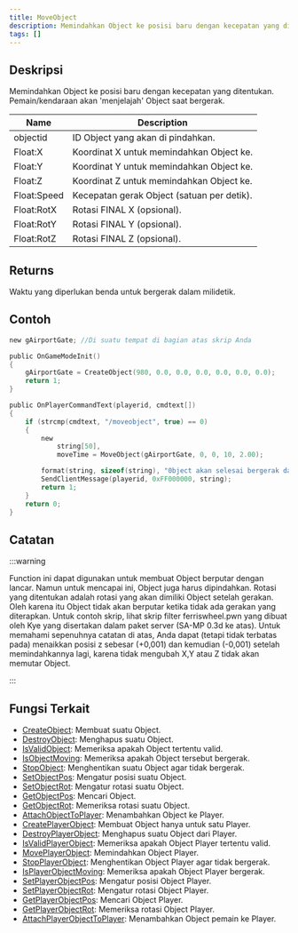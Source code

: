 ```yaml
---
title: MoveObject
description: Memindahkan Object ke posisi baru dengan kecepatan yang ditentukan.
tags: []
---
```


## Deskripsi

Memindahkan Object ke posisi baru dengan kecepatan yang ditentukan. Pemain/kendaraan akan 'menjelajah' Object saat bergerak.

| Name        | Description                                |
| ----------- | ------------------------------------------ |
| objectid    | ID Object yang akan di pindahkan.          |
| Float:X     | Koordinat X untuk memindahkan Object ke.   |
| Float:Y     | Koordinat Y untuk memindahkan Object ke.   |
| Float:Z     | Koordinat Z untuk memindahkan Object ke.   |
| Float:Speed | Kecepatan gerak Object (satuan per detik). |
| Float:RotX  | Rotasi FINAL X (opsional).                 |
| Float:RotY  | Rotasi FINAL Y (opsional).                 |
| Float:RotZ  | Rotasi FINAL Z (opsional).                 |

## Returns

Waktu yang diperlukan benda untuk bergerak dalam milidetik.

## Contoh

```c
new gAirportGate; //Di suatu tempat di bagian atas skrip Anda

public OnGameModeInit()
{
    gAirportGate = CreateObject(980, 0.0, 0.0, 0.0, 0.0, 0.0, 0.0);
    return 1;
}

public OnPlayerCommandText(playerid, cmdtext[])
{
    if (strcmp(cmdtext, "/moveobject", true) == 0)
    {
        new
            string[50],
            moveTime = MoveObject(gAirportGate, 0, 0, 10, 2.00);

        format(string, sizeof(string), "0bject akan selesai bergerak dalam %d milidetik", moveTime);
        SendClientMessage(playerid, 0xFF000000, string);
        return 1;
    }
    return 0;
}
```

## Catatan

:::warning

Function ini dapat digunakan untuk membuat Object berputar dengan lancar. Namun untuk mencapai ini, Object juga harus dipindahkan. Rotasi yang ditentukan adalah rotasi yang akan dimiliki Object setelah gerakan. Oleh karena itu Object tidak akan berputar ketika tidak ada gerakan yang diterapkan. Untuk contoh skrip, lihat skrip filter ferriswheel.pwn yang dibuat oleh Kye yang disertakan dalam paket server (SA-MP 0.3d ke atas). Untuk memahami sepenuhnya catatan di atas, Anda dapat (tetapi tidak terbatas pada) menaikkan posisi z sebesar (+0,001) dan kemudian (-0,001) setelah memindahkannya lagi, karena tidak mengubah X,Y atau Z tidak akan memutar Object.

:::

## Fungsi Terkait

- [CreateObject](CreateObject): Membuat suatu Object.
- [DestroyObject](DestroyObject): Menghapus suatu Object.
- [IsValidObject](IsValidObject): Memeriksa apakah Object tertentu valid.
- [IsObjectMoving](IsObjectMoving): Memeriksa apakah Object tersebut bergerak.
- [StopObject](StopObject): Menghentikan suatu Object agar tidak bergerak.
- [SetObjectPos](SetObjectPos): Mengatur posisi suatu Object.
- [SetObjectRot](SetObjectRot): Mengatur rotasi suatu Object.
- [GetObjectPos](GetObjectPos): Mencari Object.
- [GetObjectRot](GetObjectRot): Memeriksa rotasi suatu Object.
- [AttachObjectToPlayer](AttachObjectToPlayer): Menambahkan Object ke Player.
- [CreatePlayerObject](CreatePlayerObject): Membuat Object hanya untuk satu Player.
- [DestroyPlayerObject](DestroyPlayerObject): Menghapus suatu Object dari Player.
- [IsValidPlayerObject](IsValidPlayerObject): Memeriksa apakah Object Player tertentu valid.
- [MovePlayerObject](MovePlayerObject): Memindahkan Object Player.
- [StopPlayerObject](StopPlayerObject): Menghentikan Object Player agar tidak bergerak.
- [IsPlayerObjectMoving](IsPlayerObjectMoving): Memeriksa apakah Object Player bergerak.
- [SetPlayerObjectPos](SetPlayerObjectPos): Mengatur posisi Object Player.
- [SetPlayerObjectRot](SetPlayerObjectRot): Mengatur rotasi Object Player.
- [GetPlayerObjectPos](GetPlayerObjectPos): Mencari Object Player.
- [GetPlayerObjectRot](GetPlayerObjectRot): Memeriksa rotasi Object Player.
- [AttachPlayerObjectToPlayer](AttachPlayerObjectToPlayer): Menambahkan Object pemain ke Player.
